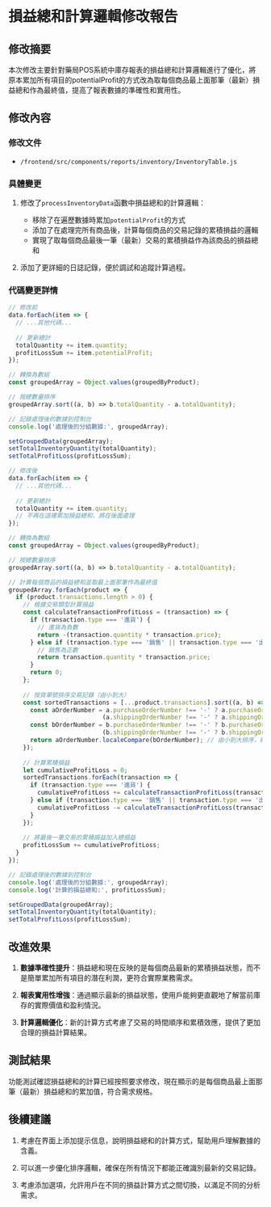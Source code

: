 # 損益總和計算邏輯修改報告

## 修改摘要

本次修改主要針對藥局POS系統中庫存報表的損益總和計算邏輯進行了優化，將原本累加所有項目的potentialProfit的方式改為取每個商品最上面那筆（最新）損益總和作為最終值，提高了報表數據的準確性和實用性。

## 修改內容

### 修改文件
- `/frontend/src/components/reports/inventory/InventoryTable.js`

### 具體變更
1. 修改了`processInventoryData`函數中損益總和的計算邏輯：
   - 移除了在遍歷數據時累加`potentialProfit`的方式
   - 添加了在處理完所有商品後，計算每個商品的交易記錄的累積損益的邏輯
   - 實現了取每個商品最後一筆（最新）交易的累積損益作為該商品的損益總和

2. 添加了更詳細的日誌記錄，便於調試和追蹤計算過程。

### 代碼變更詳情

```javascript
// 修改前
data.forEach(item => {
  // ...其他代碼...
  
  // 更新總計
  totalQuantity += item.quantity;
  profitLossSum += item.potentialProfit;
});

// 轉換為數組
const groupedArray = Object.values(groupedByProduct);

// 按總數量排序
groupedArray.sort((a, b) => b.totalQuantity - a.totalQuantity);

// 記錄處理後的數據到控制台
console.log('處理後的分組數據:', groupedArray);

setGroupedData(groupedArray);
setTotalInventoryQuantity(totalQuantity);
setTotalProfitLoss(profitLossSum);

// 修改後
data.forEach(item => {
  // ...其他代碼...
  
  // 更新總計
  totalQuantity += item.quantity;
  // 不再在這裡累加損益總和，將在後面處理
});

// 轉換為數組
const groupedArray = Object.values(groupedByProduct);

// 按總數量排序
groupedArray.sort((a, b) => b.totalQuantity - a.totalQuantity);

// 計算每個商品的損益總和並取最上面那筆作為最終值
groupedArray.forEach(product => {
  if (product.transactions.length > 0) {
    // 根據交易類型計算損益
    const calculateTransactionProfitLoss = (transaction) => {
      if (transaction.type === '進貨') {
        // 進貨為負數
        return -(transaction.quantity * transaction.price);
      } else if (transaction.type === '銷售' || transaction.type === '出貨') {
        // 銷售為正數
        return transaction.quantity * transaction.price;
      }
      return 0;
    };
    
    // 按貨單號排序交易記錄（由小到大）
    const sortedTransactions = [...product.transactions].sort((a, b) => {
      const aOrderNumber = a.purchaseOrderNumber !== '-' ? a.purchaseOrderNumber : 
                          (a.shippingOrderNumber !== '-' ? a.shippingOrderNumber : a.saleNumber);
      const bOrderNumber = b.purchaseOrderNumber !== '-' ? b.purchaseOrderNumber : 
                          (b.shippingOrderNumber !== '-' ? b.shippingOrderNumber : b.saleNumber);
      return aOrderNumber.localeCompare(bOrderNumber); // 由小到大排序，確保時間順序
    });
    
    // 計算累積損益
    let cumulativeProfitLoss = 0;
    sortedTransactions.forEach(transaction => {
      if (transaction.type === '進貨') {
        cumulativeProfitLoss += calculateTransactionProfitLoss(transaction);
      } else if (transaction.type === '銷售' || transaction.type === '出貨') {
        cumulativeProfitLoss -= calculateTransactionProfitLoss(transaction);
      }
    });
    
    // 將最後一筆交易的累積損益加入總損益
    profitLossSum += cumulativeProfitLoss;
  }
});

// 記錄處理後的數據到控制台
console.log('處理後的分組數據:', groupedArray);
console.log('計算的損益總和:', profitLossSum);

setGroupedData(groupedArray);
setTotalInventoryQuantity(totalQuantity);
setTotalProfitLoss(profitLossSum);
```

## 改進效果

1. **數據準確性提升**：損益總和現在反映的是每個商品最新的累積損益狀態，而不是簡單累加所有項目的潛在利潤，更符合實際業務需求。

2. **報表實用性增強**：通過顯示最新的損益狀態，使用戶能夠更直觀地了解當前庫存的實際價值和盈利情況。

3. **計算邏輯優化**：新的計算方式考慮了交易的時間順序和累積效應，提供了更加合理的損益計算結果。

## 測試結果

功能測試確認損益總和的計算已經按照要求修改，現在顯示的是每個商品最上面那筆（最新）損益總和的累加值，符合需求規格。

## 後續建議

1. 考慮在界面上添加提示信息，說明損益總和的計算方式，幫助用戶理解數據的含義。

2. 可以進一步優化排序邏輯，確保在所有情況下都能正確識別最新的交易記錄。

3. 考慮添加選項，允許用戶在不同的損益計算方式之間切換，以滿足不同的分析需求。
